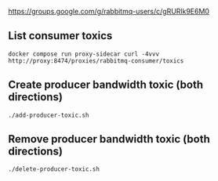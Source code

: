 https://groups.google.com/g/rabbitmq-users/c/gRURlk9E6M0

## List consumer toxics

```
docker compose run proxy-sidecar curl -4vvv http://proxy:8474/proxies/rabbitmq-consumer/toxics
```

## Create producer bandwidth toxic (both directions)

```
./add-producer-toxic.sh
```

## Remove producer bandwidth toxic (both directions)

```
./delete-producer-toxic.sh
```
